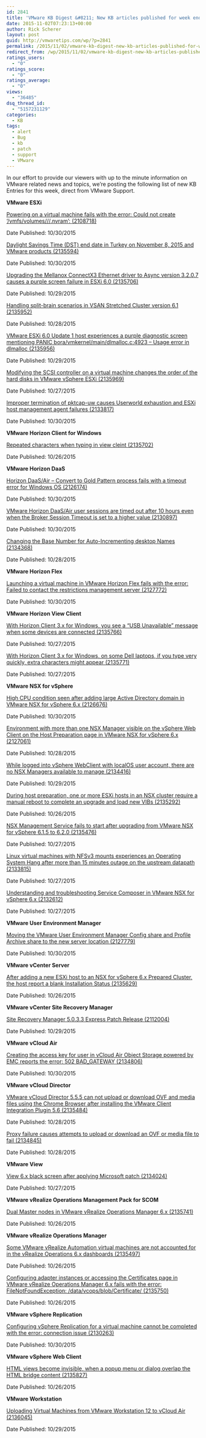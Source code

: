 ```yaml
---
id: 2841
title: 'VMware KB Digest &#8211; New KB articles published for week ending 10/31/15'
date: 2015-11-02T07:23:13+00:00
author: Rick Scherer
layout: post
guid: http://vmwaretips.com/wp/?p=2841
permalink: /2015/11/02/vmware-kb-digest-new-kb-articles-published-for-week-ending-103115/
redirect_from: /wp/2015/11/02/vmware-kb-digest-new-kb-articles-published-for-week-ending-103115/
ratings_users:
  - "0"
ratings_score:
  - "0"
ratings_average:
  - "0"
views:
  - "36485"
dsq_thread_id:
  - "5157231129"
categories:
  - KB
tags:
  - alert
  - Bug
  - kb
  - patch
  - support
  - VMware
---
```

In our effort to provide our viewers with up to the minute information on VMware related news and topics, we&#8217;re posting the following list of new KB Entries for this week, direct from VMware Support.

<!--more-->

**VMware ESXi**
  
[Powering on a virtual machine fails with the error: Could not create ‘/vmfs/volumes/<Datastore-Name>/<VM-name>/<VM-Name>.nvram&#8217;: <Reason> (2108718)](http://vmw.re/1ixRHs6)
  
Date Published: 10/30/2015
  
[Daylight Savings Time (DST) end date in Turkey on November 8, 2015 and VMware products (2135594)](http://vmw.re/1P5SSh3)
  
Date Published: 10/30/2015
  
[Upgrading the Mellanox ConnectX3 Ethernet driver to Async version 3.2.0.7 causes a purple screen failure in ESXi 6.0 (2135706)](http://vmw.re/1ixRHs7)
  
Date Published: 10/29/2015
  
[Handling split-brain scenarios in VSAN Stretched Cluster version 6.1 (2135952)](http://vmw.re/1P5STRW)
  
Date Published: 10/28/2015
  
[VMware ESXi 6.0 Update 1 host experiences a purple diagnostic screen mentioning PANIC bora/vmkernel/main/dlmalloc.c:4923 – Usage error in dlmalloc (2135956)](http://vmw.re/1ixRFjZ)
  
Date Published: 10/29/2015
  
[Modifying the SCSI controller on a virtual machine changes the order of the hard disks in VMware vSphere ESXi (2135969)](http://vmw.re/1P5STRX)
  
Date Published: 10/27/2015
  
[Improper termination of pktcap-uw causes Userworld exhaustion and ESXi host management agent failures (2133817)](http://vmw.re/1ixRHs8)
  
Date Published: 10/30/2015

**VMware Horizon Client for Windows**
  
[Repeated characters when typing in view cleint (2135702)](http://vmw.re/1P5SSxi)
  
Date Published: 10/26/2015

**VMware Horizon DaaS**
  
[Horizon DaaS/Air – Convert to Gold Pattern process fails with a timeout error for Windows OS (2126174)](http://vmw.re/1ixRHs9)
  
Date Published: 10/30/2015
  
[VMware Horizon DaaS/Air user sessions are timed out after 10 hours even when the Broker Session Timeout is set to a higher value (2130897)](http://vmw.re/1P5SSxj)
  
Date Published: 10/30/2015
  
[Changing the Base Number for Auto-Incrementing desktop Names (2134368)](http://vmw.re/1ixRFk2)
  
Date Published: 10/28/2015

**VMware Horizon Flex**
  
[Launching a virtual machine in VMware Horizon Flex fails with the error: Failed to contact the restrictions management server (2127772)](http://vmw.re/1P5SSxk)
  
Date Published: 10/30/2015

**VMware Horizon View Client**
  
[With Horizon Client 3.x for Windows, you see a “USB Unavailable” message when some devices are connected (2135766)](http://vmw.re/1ixRHsc)
  
Date Published: 10/27/2015
  
[With Horizon Client 3.x for Windows, on some Dell laptops, if you type very quickly, extra characters might appear (2135771)](http://vmw.re/1P5STS0)
  
Date Published: 10/27/2015

**VMware NSX for vSphere**
  
[High CPU condition seen after adding large Active Directory domain in VMware NSX for vSphere 6.x (2126676)](http://vmw.re/1ixRHse)
  
Date Published: 10/30/2015
  
[Environment with more than one NSX Manager visible on the vSphere Web Client on the Host Preparation page in VMware NSX for vSphere 6.x (2127061)](http://vmw.re/1P5STS1)
  
Date Published: 10/28/2015
  
[While logged into vSphere WebClient with localOS user account, there are no NSX Managers available to manage (2134416)](http://vmw.re/1ixRHsg)
  
Date Published: 10/29/2015
  
[During host preparation, one or more ESXi hosts in an NSX cluster require a manual reboot to complete an upgrade and load new VIBs (2135292)](http://vmw.re/1P5STS2)
  
Date Published: 10/26/2015
  
[NSX Management Service fails to start after upgrading from VMware NSX for vSphere 6.1.5 to 6.2.0 (2135476)](http://vmw.re/1ixRHsh)
  
Date Published: 10/27/2015
  
[Linux virtual machines with NFSv3 mounts experiences an Operating System Hang after more than 15 minutes outage on the upstream datapath (2133815)](http://vmw.re/1P5STS3)
  
Date Published: 10/27/2015
  
[Understanding and troubleshooting Service Composer in VMware NSX for vSphere 6.x (2132612)](http://vmw.re/1ixRHsi)
  
Date Published: 10/27/2015

**VMware User Environment Manager**
  
[Moving the VMware User Environment Manager Config share and Profile Archive share to the new server location (2127779)](http://vmw.re/1P5STS6)
  
Date Published: 10/30/2015

**VMware vCenter Server**
  
[After adding a new ESXi host to an NSX for vSphere 6.x Prepared Cluster, the host report a blank Installation Status (2135629)](http://vmw.re/1ixRFk3)
  
Date Published: 10/26/2015

**VMware vCenter Site Recovery Manager**
  
[Site Recovery Manager 5.0.3.3 Express Patch Release (2112004)](http://vmw.re/1P5SSxl)
  
Date Published: 10/29/2015

**VMware vCloud Air**
  
[Creating the access key for user in vCloud Air Object Storage powered by EMC reports the error: 502 BAD_GATEWAY (2134806)](http://vmw.re/1ixRHsj)
  
Date Published: 10/30/2015

**VMware vCloud Director**
  
[VMware vCloud Director 5.5.5 can not upload or download OVF and media files using the Chrome Browser after installing the VMware Client Integration Plugin 5.6 (2135484)](http://vmw.re/1P5STS7)
  
Date Published: 10/28/2015
  
[Proxy failure causes attempts to upload or download an OVF or media file to fail (2134845)](http://vmw.re/1ixRFk4)
  
Date Published: 10/28/2015

**VMware View**
  
[View 6.x black screen after applying Microsoft patch (2134024)](http://vmw.re/1P5SSxo)
  
Date Published: 10/27/2015

**VMware vRealize Operations Management Pack for SCOM**
  
[Dual Master nodes in VMware vRealize Operations Manager 6.x (2135741)](http://vmw.re/1ixRHsk)
  
Date Published: 10/26/2015

**VMware vRealize Operations Manager**
  
[Some VMware vRealize Automation virtual machines are not accounted for in the vRealize Operations 6.x dashboards (2135497)](http://vmw.re/1P5STS8)
  
Date Published: 10/26/2015
  
[Configuring adapter instances or accessing the Certificates page in VMware vRealize Operations Manager 6.x fails with the error: FileNotFoundException: /data/vcops/blob/Certificate/ (2135750)](http://vmw.re/1ixRFk5)
  
Date Published: 10/26/2015

**VMware vSphere Replication**
  
[Configuring vSphere Replication for a virtual machine cannot be completed with the error: connection issue (2130263)](http://vmw.re/1P5STSb)
  
Date Published: 10/30/2015

**VMware vSphere Web Client**
  
[HTML views become invisible, when a popup menu or dialog overlap the HTML bridge content (2135827)](http://vmw.re/1ixRFk6)
  
Date Published: 10/26/2015

**VMware Workstation**
  
[Uploading Virtual Machines from VMware Workstation 12 to vCloud Air (2136045)](http://vmw.re/1P5SSxr)
  
Date Published: 10/29/2015